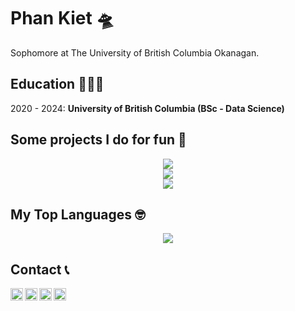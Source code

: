 Phan Kiet 🛸
=========

Sophomore at The University of British Columbia Okanagan.

Education 👨🏻‍🏫
---------
2020 - 2024: **University of British Columbia (BSc - Data Science)**

Some projects I do for fun 🔨
---------------
<div align='center'>
	<div>
		<a href="https://github.com/ketphan02/MessMessBotBot">
			<img src='https://github-readme-stats.vercel.app/api/pin/?username=ketphan02&repo=MessMessBotBot&theme=graywhite' />
		</a>
	</div>
	<div>
		<a href="https://github.com/ketphan02/PKcoin-full-version">
			<img src='https://github-readme-stats.vercel.app/api/pin/?username=ketphan02&repo=PKcoin-full-version&theme=graywhite' />
		</a>
	</div>
	<div>
		<a href="https://github.com/ketphan02/chatbot-ubc">
		<img src='https://github-readme-stats.vercel.app/api/pin/?username=ketphan02&repo=chatbot-ubc&theme=graywhite' />
		</a>
	</div>
</div>

My Top Languages 🤓
---------------
<div align='center'>
	<a href='https://github.com/ketphan02'>
		<img src='https://github-readme-stats.vercel.app/api/top-langs/?username=anuraghazra&exclude_forks=true' />
	<a/>
</div>

Contact 📞
-------
<a href="https://github.com/ketphan02">
	<img width="20"
	     align="left"
	     alt="My GitHub profile"
	     style="background-color:white;"
	     src="https://cdn.jsdelivr.net/npm/simple-icons@v3/icons/github.svg">
</a>

<a href="https://www.linkedin.com/in/ketphan02/">
	<img width="20"
	     align="left"
	     alt="My LinkedIn profile"
	     style="background-color:white;"
	     src="https://cdn.jsdelivr.net/npm/simple-icons@v3/icons/linkedin.svg">
</a>

<a href="mailto:tuankiet.phannguyen@gmail.com">
	<img width="20" 
	     align="left"
	     alt="My Gmail"
	     style="background-color:white;"
	     src="https://cdn.jsdelivr.net/npm/simple-icons@v3/icons/gmail.svg">
</a>

<a href="mailto:tuankietvn@outlook.com">
	<img width="20"
	     align="left"
	     alt="My Outlook"
	     style="background-color:white;"
	     src="https://cdn.jsdelivr.net/npm/simple-icons@v3/icons/microsoftoutlook.svg">
</a>
